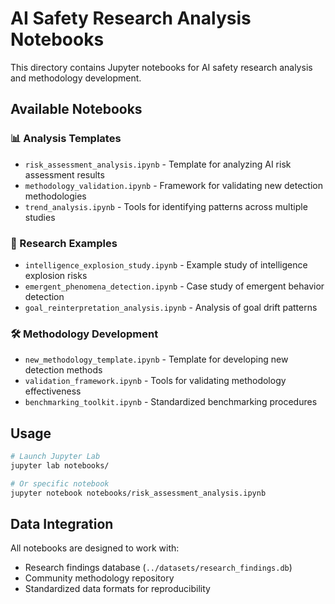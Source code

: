 # AI Safety Research Analysis Notebooks

This directory contains Jupyter notebooks for AI safety research analysis and methodology development.

## Available Notebooks

### 📊 Analysis Templates
- `risk_assessment_analysis.ipynb` - Template for analyzing AI risk assessment results
- `methodology_validation.ipynb` - Framework for validating new detection methodologies  
- `trend_analysis.ipynb` - Tools for identifying patterns across multiple studies

### 🔬 Research Examples
- `intelligence_explosion_study.ipynb` - Example study of intelligence explosion risks
- `emergent_phenomena_detection.ipynb` - Case study of emergent behavior detection
- `goal_reinterpretation_analysis.ipynb` - Analysis of goal drift patterns

### 🛠️ Methodology Development
- `new_methodology_template.ipynb` - Template for developing new detection methods
- `validation_framework.ipynb` - Tools for validating methodology effectiveness
- `benchmarking_toolkit.ipynb` - Standardized benchmarking procedures

## Usage

```bash
# Launch Jupyter Lab
jupyter lab notebooks/

# Or specific notebook
jupyter notebook notebooks/risk_assessment_analysis.ipynb
```

## Data Integration

All notebooks are designed to work with:
- Research findings database (`../datasets/research_findings.db`)
- Community methodology repository
- Standardized data formats for reproducibility
